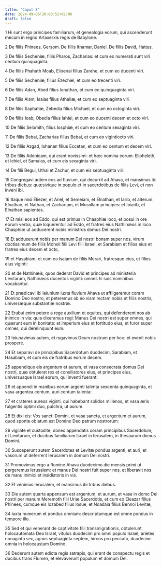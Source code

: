 ```yaml
---
title: "Caput 8"
date: 2024-09-06T20:00:51+02:00
draft: false
---
```



1 Hi sunt ergo principes familiarum, et genealogia eorum, qui ascenderunt mecum in regno Artaxerxis regis de Babylone.

2 De filiis Phinees, Gersom. De filiis Ithamar, Daniel. De filiis David, Hattus.

3 De filiis Secheniæ, filiis Pharos, Zacharias: et cum eo numerati sunt viri centum quinquaginta.

4 De filiis Phahath Moab, Elioenai filius Zarehe, et cum eo ducenti viri.

5 De filiis Secheniæ, filius Ezechiel, et cum eo trecenti viri.

6 De filiis Adan, Abed filius Ionathan, et cum eo quinquaginta viri.

7 De filiis Alam, Isaias filius Athaliæ, et cum eo septuaginta viri.

8 De filiis Saphatiæ, Zebedia filius Michael, et cum eo octoginta viri.

9 De filiis Ioab, Obedia filius Iahiel, et cum eo ducenti decem et octo viri.

10 De filiis Selomith, filius Iosphiæ, et cum eo centum sexaginta viri.

11 De filiis Bebai, Zacharias filius Bebai, et cum eo vigintiocto viri.

12 De filiis Azgad, Iohanan filius Eccetan, et cum eo centum et decem viri.

13 De filiis Adonicam, qui erant novissimi: et hæc nomina eorum: Elipheleth, et Iehiel, et Samaias, et cum eis sexaginta viri.

14 De filii Begui, Uthai et Zachur, et cum eis septuaginta viri.

15 Congregavi autem eos ad fluvium, qui decurrit ad Ahava, et mansimus ibi tribus diebus: quæsivique in populo et in sacerdotibus de filiis Levi, et non inveni ibi.

16 Itaque misi Eliezer, et Ariel, et Semeiam, et Elnathan, et Iarib, et alterum Elnathan, et Nathan, et Zachariam, et Mosollam principes: et Ioiarib, et Elnathan sapientes.

17 Et misi eos ad Eddo, qui est primus in Chasphiæ loco, et posui in ore eorum verba, quæ loquerentur ad Eddo, et fratres eius Nathinæos in loco Chasphiæ ut adducerent nobis ministros domus Dei nostri.

18 Et adduxerunt nobis per manum Dei nostri bonam super nos, virum doctissimum de filiis Moholi filii Levi filii Israel, et Sarabiam et filios eius et fratres eius decem et octo,

19 et Hasabiam, et cum eo Isaiam de filiis Merari, fratresque eius, et filios eius viginti:

20 et de Nathinæis, quos dederat David et principes ad ministeria Levitarum, Nathinæos ducentos viginti: omnes hi suis nominibus vocabantur.

21 Et prædicavi ibi ieiunium iuxta fluvium Ahava ut affligeremur coram Domino Deo nostro, et peteremus ab eo viam rectam nobis et filiis nostris, universæque substantiæ nostræ.

22 Erubui enim petere a rege auxilium et equites, qui defenderent nos ab inimico in via: quia dixeramus regi: Manus Dei nostri est super omnes, qui quærunt eum in bonitate: et imperium eius et fortitudo eius, et furor super omnes, qui derelinquunt eum.

23 Ieiunavimus autem, et rogavimus Deum nostrum per hoc: et evenit nobis prospere.

24 Et separavi de principibus Sacerdotum duodecim, Sarabiam, et Hasabiam, et cum eis de fratribus eorum decem.

25 appendique eis argentum et aurum, et vasa consecrata domus Dei nostri, quæ obtulerat rex et consiliatores eius, et principes eius, universusque Israel eorum, qui inventi fuerant:

26 et appendi in manibus eorum argenti talenta sexcenta quinquaginta, et vasa argentea centum, auri centum talenta:

27 et crateres aureos viginti, qui habebant solidos millenos, et vasa æris fulgentis optimi duo, pulchra, ut aurum.

28 Et dixi eis: Vos sancti Domini, et vasa sancta, et argentum et aurum, quod sponte oblatum est Domino Deo patrum nostrorum:

29 vigilate et custodite, donec appendatis coram principibus Sacerdotum, et Levitarum, et ducibus familiarum Israel in Ierusalem, in thesaurum domus Domini.

30 Susceperunt autem Sacerdotes et Levitæ pondus argenti, et auri, et vasorum ut deferrent Ierusalem in domum Dei nostri.

31 Promovimus ergo a flumine Ahava duodecimo die mensis primi ut pergeremus Ierusalem: et manus Dei nostri fuit super nos, et liberavit nos de manu inimici et insidiatoris in via.

32 Et venimus Ierusalem, et mansimus ibi tribus diebus.

33 Die autem quarta appensum est argentum, et aurum, et vasa in domo Dei nostri per manum Meremoth filii Uriæ Sacerdotis, et cum eo Eleazar filius Phinees, cumque eis Iozabed filius Iosue, et Noadaia filius Bennoi Levitæ,

34 iuxta numerum et pondus omnium: descriptumque est omne pondus in tempore illo.

35 Sed et qui venerant de captivitate filii transmigrationis, obtulerunt holocautomata Deo Israel, vitulos duodecim pro omni populo Israel, arietes nonaginta sex, agnos septuaginta septem, hircos pro peccato, duodecim: omnia in holocaustum Domino.

36 Dederunt autem edicta regis satrapis, qui erant de conspectu regis et ducibus trans Flumen, et elevaverunt populum et domum Dei.

